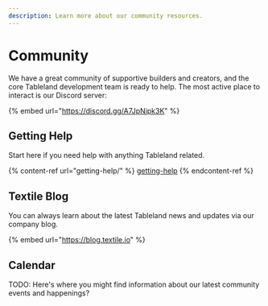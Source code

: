 ```yaml
---
description: Learn more about our community resources.
---
```


# Community

We have a great community of supportive builders and creators, and the core Tableland development team is ready to help. The most active place to interact is our Discord server:

{% embed url="https://discord.gg/A7JpNjpk3K" %}

## Getting Help

Start here if you need help with anything Tableland related.

{% content-ref url="getting-help/" %}
[getting-help](getting-help/)
{% endcontent-ref %}

## Textile Blog

You can always learn about the latest Tableland news and updates via our company blog.

{% embed url="https://blog.textile.io" %}

## Calendar

TODO: Here's where you might find information about our latest community events and happenings?
